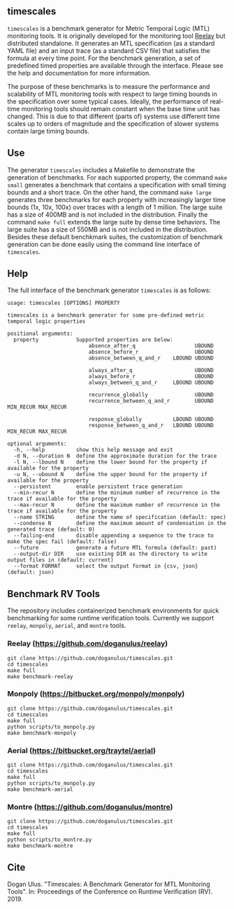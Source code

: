 ## timescales

`timescales` is a benchmark generator for Metric Temporal Logic (MTL) monitoring tools. It is originally developed for the monitoring tool [Reelay](https://github.com/doganulus/reelay) but distributed standalone. It generates an MTL specification (as a standard YAML file) and an input trace (as a standard CSV file) that satisfies the formula at every time point. For the benchmark generation, a set of predefined timed properties are available through the interface. Please see the help and documentation for more information.

The purpose of these benchmarks is to measure the performance and scalability of MTL monitoring tools with respect to large timing bounds in the specification over some typical cases. Ideally, the performance of real-time monitoring tools should remain constant when the base time unit has changed. This is due to that different (parts of) systems use different time scales up to orders of magnitude and the specification of slower systems contain large timing bounds.

## Use

The generator `timescales` includes a Makefile to demonstrate the generation of benchmarks. For each supported property, the command `make small` generates a benchmark that contains a specification with small timing bounds and a short trace. On the other hand, the command `make large` generates three benchmarks for each property with increasingly larger time bounds (1x, 10x, 100x) over traces with a length of 1 million. The large suite has a size of 400MB and is not included in the distribution. Finally the command `make full` extends the large suite by dense time behaviors. The large suite has a size of 550MB and is not included in the distribution. Besides these default benchkmark suites, the customization of benchmark generation can be done easily using the command line interface of `timescales`.

## Help

The full interface of the benchmark generator `timescales` is as follows:

    usage: timescales [OPTIONS] PROPERTY
                      
    timescales is a benchmark generator for some pre-defined metric temporal logic properties
         
    positional arguments:
      property            Supported properties are below:
                              absence_after_q                   UBOUND
                              absence_before_r                  UBOUND
                              absence_between_q_and_r    LBOUND UBOUND
     
                              always_after_q                    UBOUND
                              always_before_r                   UBOUND
                              always_between_q_and_r     LBOUND UBOUND
     
                              recurrence_globally               UBOUND
                              recurrence_between_q_and_r        UBOUND MIN_RECUR MAX_RECUR
     
                              response_globally          LBOUND UBOUND
                              response_between_q_and_r   LBOUND UBOUND MIN_RECUR MAX_RECUR
     
    optional arguments:
      -h, --help          show this help message and exit
      -d N, --duration N  define the approximate duration for the trace
      -l N, --lbound N    define the lower bound for the property if available for the property
      -u N, --ubound N    define the upper bound for the property if available for the property
      --persistent        enable persistent trace generation
      --min-recur N       define the minimum number of recurrence in the trace if available for the property
      --max-recur N       define the maximum number of recurrence in the trace if available for the property
      --name STRING       define the name of specification (default: spec)
      --condense N        define the maximum amount of condensation in the generated trace (default: 0)
      --failing-end       disable appending a sequence to the trace to make the spec fail (default: false)
      --future            generate a future MTL formula (default: past)
      --output-dir DIR    use existing DIR as the directory to write output files in (default: current)
      --format FORMAT     select the output format in {csv, json} (default: json)

## Benchmark RV Tools

The repository includes containerized benchmark environments for quick benchmarking for some runtime verification tools. Currently we support `reelay`, `monpoly`, `aerial`, and `montre` tools.

### Reelay (https://github.com/doganulus/reelay)
```
git clone https://github.com/doganulus/timescales.git
cd timescales
make full
make benchmark-reelay
```

### Monpoly (https://bitbucket.org/monpoly/monpoly)
```
git clone https://github.com/doganulus/timescales.git
cd timescales
make full
python scripts/to_monpoly.py
make benchmark-monpoly
```

### Aerial (https://bitbucket.org/traytel/aerial)
```
git clone https://github.com/doganulus/timescales.git
cd timescales
make full
python scripts/to_monpoly.py
make benchmark-aerial
```

### Montre (https://github.com/doganulus/montre)
```
git clone https://github.com/doganulus/timescales.git
cd timescales
make full
python scripts/to_montre.py
make benchmark-montre
```

## Cite

Dogan Ulus. "Timescales: A Benchmark Generator for MTL Monitoring Tools". In: Proceedings of the Conference on Runtime Verification (RV). 2019.